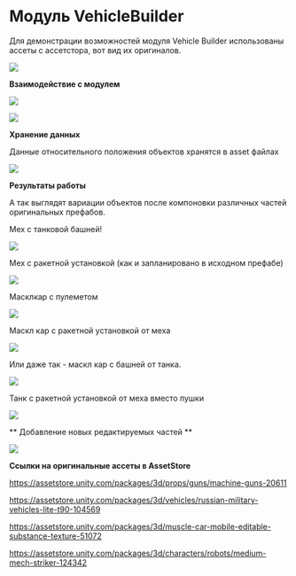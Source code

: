 # Модуль VehicleBuilder

Для демонстрации возможностей модуля Vehicle Builder использованы ассеты с ассетстора, вот вид их оригиналов.

[![](https://i.imgur.com/r7zFxp0.png) ]()


**Взаимодействие с модулем**

[![](https://i.imgur.com/yairTei.gif) ]()

[![](https://i.imgur.com/4fpIp6a.gif) ]()


**Хранение данных**

Данные относительного положения объектов хранятся в asset файлах

[![](https://i.imgur.com/R4siGdk.gif) ]()


**Результаты работы**

А так выглядят вариации объектов после компоновки различных частей оригинальных префабов.

Мех с танковой башней!

[![](https://i.imgur.com/E0AeY5H.png) ]()


Мех с ракетной установкой (как и запланировано в исходном префабе)

[![](https://i.imgur.com/SYRu5h1.png) ]()


Масклкар с пулеметом

[![](https://i.imgur.com/uxxLOJP.png) ]()


Маскл кар с ракетной установкой от меха

[![](https://i.imgur.com/GR8oLvN.png) ]()


Или даже так - маскл кар с башней от танка.

[![](https://i.imgur.com/6w3AEiF.png) ]()


Танк с ракетной установкой от меха вместо пушки

[![](https://i.imgur.com/8Hku4xA.png) ]()


** Добавление новых редактируемых частей **

[![](https://i.imgur.com/XrPVC3K.png) ]()



**Ссылки на оригинальные ассеты в AssetStore**

https://assetstore.unity.com/packages/3d/props/guns/machine-guns-20611

https://assetstore.unity.com/packages/3d/vehicles/russian-military-vehicles-lite-t90-104569

https://assetstore.unity.com/packages/3d/muscle-car-mobile-editable-substance-texture-51072

https://assetstore.unity.com/packages/3d/characters/robots/medium-mech-striker-124342

